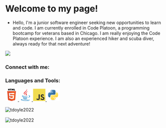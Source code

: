 <h1 align="left">Welcome to my page!</h1>

- Hello, I'm a junior software engineer seeking new opportunities to learn and code. I am currently enrolled in Code Platoon, a programming bootcamp for veterans based in Chicago. I am really enjoying the Code Platoon experience. I am also an experienced hiker and scuba diver, always ready for that next adventure!

<img src='5E7DC297-BF26-4EAC-B9B9-735032021E62-2331-000000C048A7FA70.jpg'/>

<h3 align="left">Connect with me:</h3>
<p align="left">
</p>

<h3 align="left">Languages and Tools:</h3>
<p align="left"> <a href="https://www.w3.org/html/" target="_blank" rel="noreferrer"> <img src="https://raw.githubusercontent.com/devicons/devicon/master/icons/html5/html5-original-wordmark.svg" alt="html5" width="40" height="40"/> </a> <a href="https://www.java.com" target="_blank" rel="noreferrer"> <img src="https://raw.githubusercontent.com/devicons/devicon/master/icons/java/java-original.svg" alt="java" width="40" height="40"/> </a> <a href="https://developer.mozilla.org/en-US/docs/Web/JavaScript" target="_blank" rel="noreferrer"> <img src="https://raw.githubusercontent.com/devicons/devicon/master/icons/javascript/javascript-original.svg" alt="javascript" width="40" height="40"/> </a> <a href="https://www.python.org" target="_blank" rel="noreferrer"> <img src="https://raw.githubusercontent.com/devicons/devicon/master/icons/python/python-original.svg" alt="python" width="40" height="40"/> </a> </p>

<p><img align="center" src="https://github-readme-stats.vercel.app/api/top-langs?username=tdoyle2022&show_icons=true&locale=en&layout=compact" alt="tdoyle2022" /></p>

<p><img align="center" src="https://github-readme-streak-stats.herokuapp.com/?user=tdoyle2022&" alt="tdoyle2022" /></p>

